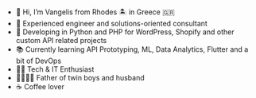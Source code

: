 - 👋 Hi, I’m Vangelis from Rhodes 🏝️ in Greece 🇬🇷
- 💼 Experienced engineer and solutions-oriented consultant
- 📝 Developing in Python and PHP for WordPress, Shopify and other custom API related projects
- 📚 Currently learning API Prototyping, ML, Data Analytics, Flutter and a bit of DevOps
- 🧑‍💻 Tech & IT Enthusiast
- 👨‍👩‍👦‍👦 Father of twin boys and husband
- ☕ Coffee lover


<!---
vsapountzis/vsapountzis is a ✨ special ✨ repository because its `README.md` (this file) appears on your GitHub profile.
You can click the Preview link to take a look at your changes.
--->
